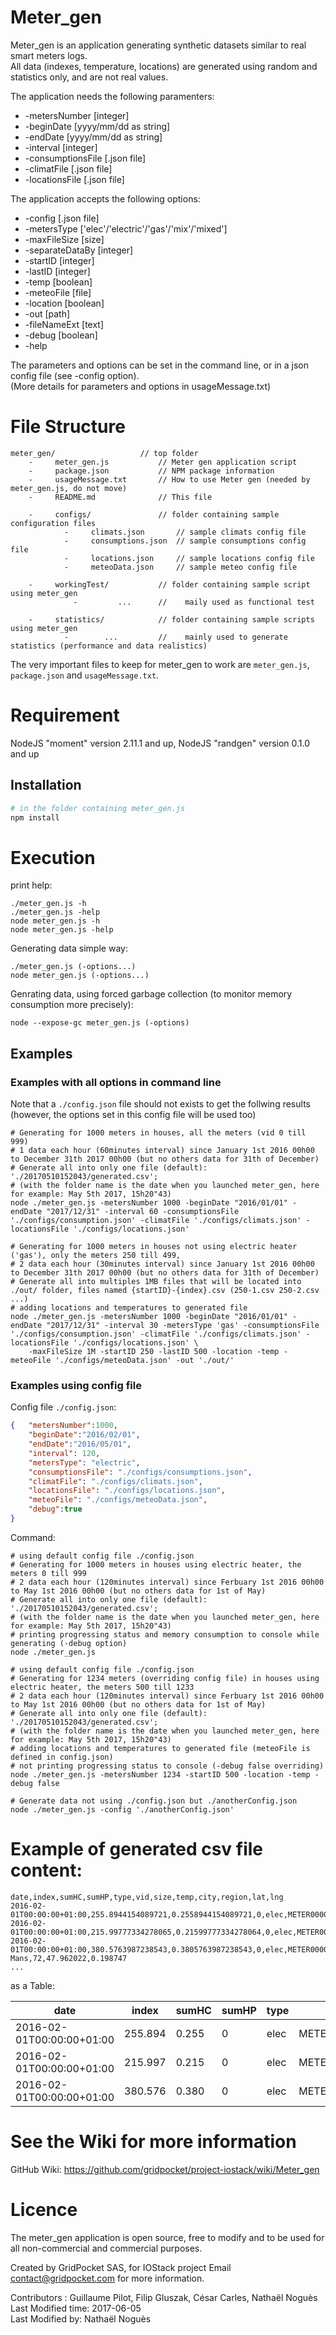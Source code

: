 # Meter_gen
Meter_gen is an application generating synthetic datasets similar to real smart meters logs.  
All data (indexes, temperature, locations) are generated using random and statistics only, and are not real values. 

The application needs the following paramenters:

- -metersNumber [integer]
- -beginDate [yyyy/mm/dd as string]
- -endDate [yyyy/mm/dd as string]
- -interval [integer]
- -consumptionsFile [.json file]
- -climatFile [.json file]
- -locationsFile [.json file]

The application accepts the following options:

- -config [.json file]
- -metersType ['elec'/'electric'/'gas'/'mix'/'mixed']
- -maxFileSize [size]
- -separateDataBy [integer]
- -startID [integer]
- -lastID [integer]
- -temp [boolean]
- -meteoFile [file]
- -location [boolean]
- -out [path]
- -fileNameExt [text]
- -debug [boolean]
- -help

The parameters and options can be set in the command line, or in a json config file (see -config option).  
(More details for parameters and options in usageMessage.txt)

# File Structure
```
meter_gen/                   // top folder
    -     meter_gen.js           // Meter gen application script
    -     package.json           // NPM package information
    -     usageMessage.txt       // How to use Meter gen (needed by meter_gen.js, do not move)
    -     README.md              // This file

    -     configs/               // folder containing sample configuration files 
            -     climats.json       // sample climats config file
            -     consumptions.json  // sample consumptions config file
            -     locations.json     // sample locations config file
            -     meteoData.json     // sample meteo config file

    -     workingTest/           // folder containing sample script using meter_gen
              -         ...      //    maily used as functional test

    -     statistics/            // folder containing sample scripts using meter_gen
            -        ...         //    mainly used to generate statistics (performance and data realistics)
```

The very important files to keep for meter_gen to work are `meter_gen.js`, `package.json` and `usageMessage.txt`.

# Requirement
NodeJS "moment" version 2.11.1 and up,
NodeJS "randgen" version 0.1.0 and up

## Installation
```sh
# in the folder containing meter_gen.js
npm install
```

# Execution
print help:

```shell
./meter_gen.js -h
./meter_gen.js -help
node meter_gen.js -h
node meter_gen.js -help
```

Generating data simple way:

```shell
./meter_gen.js (-options...)
node meter_gen.js (-options...)
```

Genrating data, using forced garbage collection (to monitor memory consumption more precisely):

```shell
node --expose-gc meter_gen.js (-options)
```

## Examples

### Examples with all options in command line
Note that a `./config.json` file should not exists to get the follwing results  
(however, the options set in this config file will be used too)

```shell
# Generating for 1000 meters in houses, all the meters (vid 0 till 999)
# 1 data each hour (60minutes interval) since January 1st 2016 00h00 to December 31th 2017 00h00 (but no others data for 31th of December)
# Generate all into only one file (default): './20170510152043/generated.csv'; 
# (with the folder name is the date when you launched meter_gen, here for example: May 5th 2017, 15h20"43)
node ./meter_gen.js -metersNumber 1000 -beginDate "2016/01/01" -endDate "2017/12/31" -interval 60 -consumptionsFile './configs/consumption.json' -climatFile './configs/climats.json' -locationsFile './configs/locations.json'

# Generating for 1000 meters in houses not using electric heater ('gas'), only the meters 250 till 499,
# 2 data each hour (30minutes interval) since January 1st 2016 00h00 to December 31th 2017 00h00 (but no others data for 31th of December)
# Generate all into multiples 1MB files that will be located into ./out/ folder, files named {startID}-{index}.csv (250-1.csv 250-2.csv ...)
# adding locations and temperatures to generated file
node ./meter_gen.js -metersNumber 1000 -beginDate "2016/01/01" -endDate "2017/12/31" -interval 30 -metersType 'gas' -consumptionsFile './configs/consumption.json' -climatFile './configs/climats.json' -locationsFile './configs/locations.json' \
	-maxFileSize 1M -startID 250 -lastID 500 -location -temp -meteoFile './configs/meteoData.json' -out './out/'
```

### Examples using config file
Config file `./config.json`:

```json
{	"metersNumber":1000,
	"beginDate":"2016/02/01",
	"endDate":"2016/05/01",
	"interval": 120,
	"metersType": "electric",
	"consumptionsFile": "./configs/consumptions.json",
	"climatFile": "./configs/climats.json",
	"locationsFile": "./configs/locations.json",
	"meteoFile": "./configs/meteoData.json",
	"debug":true
}
```

Command:

```shell
# using default config file ./config.json
# Generating for 1000 meters in houses using electric heater, the meters 0 till 999
# 2 data each hour (120minutes interval) since Ferbuary 1st 2016 00h00 to May 1st 2016 00h00 (but no others data for 1st of May)
# Generate all into only one file (default): './20170510152043/generated.csv'; 
# (with the folder name is the date when you launched meter_gen, here for example: May 5th 2017, 15h20"43)
# printing progressing status and memory consumption to console while generating (-debug option)
node ./meter_gen.js

# using default config file ./config.json
# Generating for 1234 meters (overriding config file) in houses using electric heater, the meters 500 till 1233
# 2 data each hour (120minutes interval) since Ferbuary 1st 2016 00h00 to May 1st 2016 00h00 (but no others data for 1st of May)
# Generate all into only one file (default): './20170510152043/generated.csv'; 
# (with the folder name is the date when you launched meter_gen, here for example: May 5th 2017, 15h20"43)
# adding locations and temperatures to generated file (meteoFile is defined in config.json)
# not printing progressing status to console (-debug false overriding)
node ./meter_gen.js -metersNumber 1234 -startID 500 -location -temp -debug false

# Generate data not using ./config.json but ./anotherConfig.json
node ./meter_gen.js -config './anotherConfig.json'
```
	
# Example of generated csv file content:
```csv
date,index,sumHC,sumHP,type,vid,size,temp,city,region,lat,lng
2016-02-01T00:00:00+01:00,255.8944154089721,0.2558944154089721,0,elec,METER000054,50,6.72,Paris,75,48.848158,2.327835
2016-02-01T00:00:00+01:00,215.99777334278065,0.21599777334278064,0,elec,METER000053,20,2.77,Chambéry,73,45.576691,5.944346
2016-02-01T00:00:00+01:00,380.5763987238543,0.3805763987238543,0,elec,METER000052,70,6.18,Le Mans,72,47.962022,0.198747
...
```

as a Table:

| date | index | sumHC | sumHP | type | vid | size | temp | city | region | lat | lng |
| ---- | ----- | ----- | ----- | ---- | --- | ---- | ---- | ---- | ------ | --- | ---- |
| 2016-02-01T00:00:00+01:00 | 255.894 | 0.255 | 0 | elec | METER000054 | 50 | 6.72 | Paris    | 75 | 48.848158 | 2.327835 |
| 2016-02-01T00:00:00+01:00 | 215.997 | 0.215 | 0 | elec | METER000053 | 20 | 2.77 | Chambéry | 73 | 45.576691 | 5.944346 |
| 2016-02-01T00:00:00+01:00 | 380.576 | 0.380 | 0 | elec | METER000052 | 70 | 6.18 | Le Mans  | 72 | 47.962022 | 0.198747 |

# See the Wiki for more information

GitHub Wiki: https://github.com/gridpocket/project-iostack/wiki/Meter_gen

# Licence
The meter_gen application is open source, free to modify and to be used for all non-commercial and commercial purposes.

Created by GridPocket SAS, for IOStack project
Email contact@gridpocket.com for more information.

Contributors : Guillaume Pilot, Filip Gluszak, César Carles, Nathaël Noguès  
Last Modified time: 2017-06-05  
Last Modified by:   Nathaël Noguès  